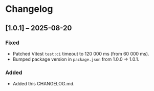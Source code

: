 # Changelog

## [1.0.1] – 2025-08-20

### Fixed

- Patched Vitest `test:ci` timeout to 120 000 ms (from 60 000 ms).
- Bumped package version in `package.json` from 1.0.0 → 1.0.1.

### Added

- Added this CHANGELOG.md.
